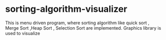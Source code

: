 # sorting-algorithm-visualizer
This is menu driven program, where sorting algorithm like quick sort , Merge Sort ,Heap Sort , Selection Sort are implemented. Graphics library is used to visualize 
